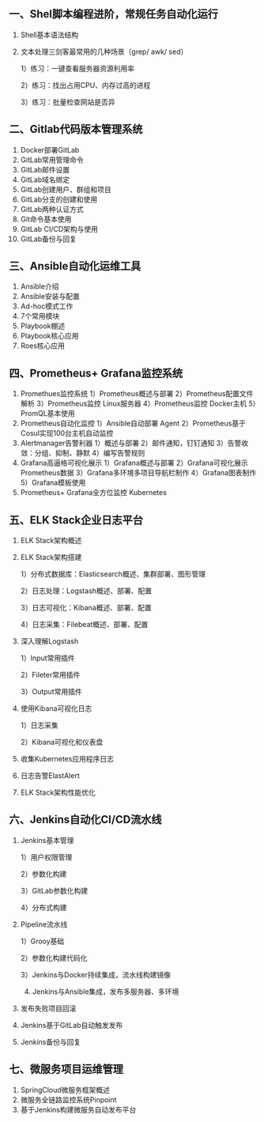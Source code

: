 ## 一、Shel脚本编程进阶，常规任务自动化运行

1. Shell基本语法结构

2. 文本处理三剑客最常用的几种场景（grep/ awk/ sed）

   1）练习：一键查看服务器资源利用率

   2）练习：找出占用CPU、内存过高的进程

   3）练习：批量检查网站是否异

## 二、Gitlab代码版本管理系统

1. Docker部署GitLab
2. GitLab常用管理命令
3. GitLab邮件设置
4. GitLab域名绑定
5. GitLab创建用户、群组和项目
6. GitLab分支的创建和使用
7. GitLab两种认证方式
8. Git命令基本使用
9. GitLab CI/CD架构与使用
10. GitLab备份与回复

## 三、Ansible自动化运维工具

1. Ansible介绍
2. Ansible安装与配置
3. Ad-hoc模式工作
4. 7个常用模块
5. Playbook棚述
6. Playbook核心应用
7. Roes核心应用

## 四、Prometheus+ Grafana监控系统

1. Promethues监控系统
   1）Prometheus概述与部署
   2）Prometheus配置文件解析
   3）Prometheus监控 Linux服务器
   4）Prometheus监控 Docker主机
   5）PromQL基本使用
2. Prometheus自动化监控
   1）Ansible自动部署 Agent
   2）Prometheus基于Cosul实现100台主机自动监控
3. Alertmanager告警利器
   1）概述与部署
   2）邮件通知，钉钉通知
   3）告警收敛：分组、抑制、静默
   4）编写告警规则
4. Grafana高逼格可视化展示
   1）Grafana概述与部署
   2）Grafana可视化展示 Prometheus数据
   3）Grafana多环境多项目导航栏制作
   4）Grafana图表制作
   5）Grafana模板使用
5. Prometheus+ Grafana全方位监控 Kubernetes

## 五、ELK Stack企业日志平台

1. ELK Stack架构概述

2. ELK Stack架构搭建

   1）分布式数据库：Elasticsearch概述、集群部署、图形管理

   2）日志处理：Logstash概述、部署、配置

   3）日志可视化：Kibana概述、部署、配置

   4）日志采集：Filebeat概述、部署、配置

3. 深入理解Logstash

   1）Input常用插件

   2）Fileter常用插件

   3）Output常用插件

4. 使用Kibana可视化日志

   1）日志采集

   2）Kibana可视化和仪表盘

5. 收集Kubernetes应用程序日志

6. 日志告警ElastAlert

7. ELK Stack架构性能优化

## 六、Jenkins自动化CI/CD流水线

1. Jenkins基本管理

   1）用户权限管理

   2）参数化构建

   3）GitLab参数化构建

   4）分布式构建

2. Pipeline流水线

   1）Grooy基础

   2）参数化构建代码化

   3）Jenkins与Docker持续集成，流水线构建镜像

   4) Jenkins与Ansible集成，发布多服务器、多环境

3. 发布失败项目回滚

4. Jenkins基于GitLab自动触发发布

5. Jenkins备份与回复

## 七、微服务项目运维管理

1. SpringCloud微服务框架概述
2. 微服务全链路监控系统Pinpoint
3. 基于Jenkins构建微服务自动发布平台